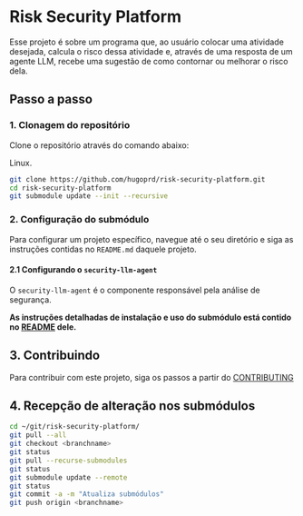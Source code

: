 # Risk Security Platform

Esse projeto é sobre um programa que, ao usuário colocar uma atividade desejada, calcula o risco dessa atividade e, através de uma resposta de um agente LLM, recebe uma sugestão de como contornar ou melhorar o risco dela.

## Passo a passo

### 1. Clonagem do repositório

Clone o repositório através do comando abaixo:

Linux.
```bash
git clone https://github.com/hugoprd/risk-security-platform.git
cd risk-security-platform
git submodule update --init --recursive
```

### 2. Configuração do submódulo

Para configurar um projeto específico, navegue até o seu diretório e siga as instruções contidas no `README.md` daquele projeto.

#### 2.1 Configurando o `security-llm-agent`

O `security-llm-agent` é o componente responsável pela análise de segurança.

**As instruções detalhadas de instalação e uso do submódulo está contido no [README](https://github.com/hugoprd/security-llm-agent.git) dele.**

## 3. Contribuindo

Para contribuir com este projeto, siga os passos a partir do [CONTRIBUTING](CONTRIBUTING.md)

## 4. Recepção de alteração nos submódulos

```bash
cd ~/git/risk-security-platform/
git pull --all
git checkout <branchname>
git status
git pull --recurse-submodules
git status
git submodule update --remote
git status
git commit -a -m "Atualiza submódulos"
git push origin <branchname>
```

